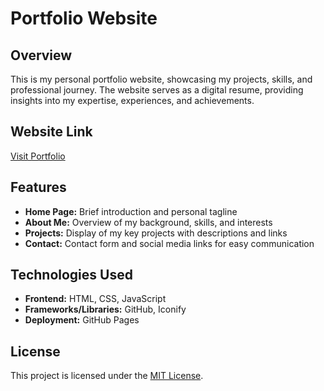 # Portfolio Website

## Overview
This is my personal portfolio website, showcasing my projects, skills, and professional journey. The website serves as a digital resume, providing insights into my expertise, experiences, and achievements.

## Website Link
[Visit Portfolio](https://hirakada.github.io/portfolio/)

## Features
- **Home Page:** Brief introduction and personal tagline
- **About Me:** Overview of my background, skills, and interests
- **Projects:** Display of my key projects with descriptions and links
- **Contact:** Contact form and social media links for easy communication

## Technologies Used
- **Frontend:** HTML, CSS, JavaScript
- **Frameworks/Libraries:** GitHub, Iconify
- **Deployment:** GitHub Pages

## License
This project is licensed under the [MIT License](LICENSE).

